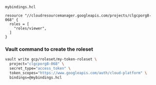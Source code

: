 
`mybindings.hcl`

```hcl
resource "//cloudresourcemanager.googleapis.com/projects/clgcporg8-068" {
  roles = [
    "roles/viewer",
  ]
}
```

### Vault command to create the roleset
```bash
vault write gcp/roleset/my-token-roleset \
  project="clgcporg8-068" \
  secret_type="access_token" \
  token_scopes="https://www.googleapis.com/auth/cloud-platform" \
  bindings=@mybindings.hcl
```
